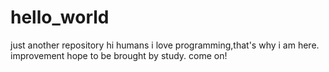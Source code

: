 # hello_world
just another repository
hi humans
i love programming,that's why i am here.
improvement hope to be brought by study.
come on!
